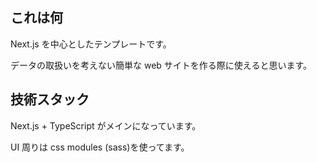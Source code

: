 ## これは何

Next.js を中心としたテンプレートです。

データの取扱いを考えない簡単な web サイトを作る際に使えると思います。

## 技術スタック

Next.js + TypeScript がメインになっています。

UI 周りは css modules (sass)を使ってます。
